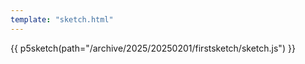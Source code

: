 ```yaml
---
template: "sketch.html"
---
```


 {{ p5sketch(path="/archive/2025/20250201/firstsketch/sketch.js") }}
